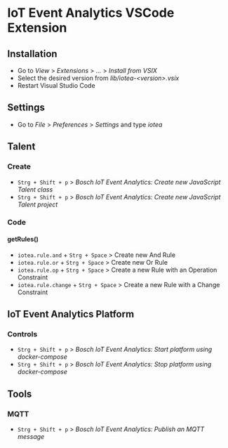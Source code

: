 <!---
  Copyright (c) 2021 Bosch.IO GmbH

  This Source Code Form is subject to the terms of the Mozilla Public
  License, v. 2.0. If a copy of the MPL was not distributed with this
  file, You can obtain one at https://mozilla.org/MPL/2.0/.

  SPDX-License-Identifier: MPL-2.0
-->

# IoT Event Analytics VSCode Extension

## Installation

- Go to _View_ > _Extensions_ > _..._ > _Install from VSIX_
- Select the desired version from _lib/iotea-\<version\>.vsix_
- Restart Visual Studio Code

## Settings

- Go to _File_ > _Preferences_ > _Settings_ and type _iotea_

## Talent

### Create

- `Strg + Shift + p` > _Bosch IoT Event Analytics: Create new JavaScript Talent class_
- `Strg + Shift + p` > _Bosch IoT Event Analytics: Create new JavaScript Talent project_

### Code

#### getRules()

- `iotea.rule.and` + `Strg + Space` > Create new And Rule
- `iotea.rule.or` + `Strg + Space` > Create new Or Rule
- `iotea.rule.op` + `Strg + Space` > Create a new Rule with an Operation Constraint
- `iotea.rule.change` + `Strg + Space` > Create a new Rule with a Change Constraint

## IoT Event Analytics Platform

### Controls

- `Strg + Shift + p` > _Bosch IoT Event Analytics: Start platform using docker-compose_
- `Strg + Shift + p` > _Bosch IoT Event Analytics: Stop platform using docker-compose_

## Tools

### MQTT

- `Strg + Shift + p` > _Bosch IoT Event Analytics: Publish an MQTT message_
